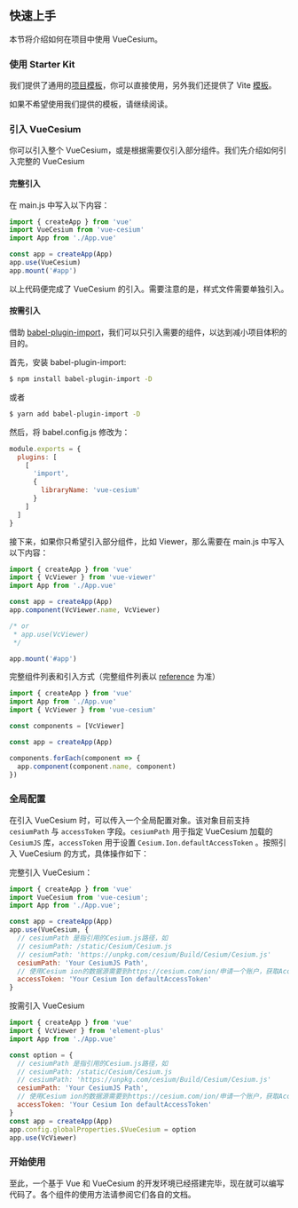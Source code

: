 ## 快速上手

本节将介绍如何在项目中使用 VueCesium。

### 使用 Starter Kit

我们提供了通用的[项目模板](https://github.com/zouyaoji/vue-cesium-starter)，你可以直接使用，另外我们还提供了 Vite [模板](https://github.com/zouyaoji/vue-cesium-vite-starter)。

如果不希望使用我们提供的模板，请继续阅读。

### 引入 VueCesium

你可以引入整个 VueCesium，或是根据需要仅引入部分组件。我们先介绍如何引入完整的 VueCesium

#### 完整引入

在 main.js 中写入以下内容：

```javascript
import { createApp } from 'vue'
import VueCesium from 'vue-cesium'
import App from './App.vue'

const app = createApp(App)
app.use(VueCesium)
app.mount('#app')
```

以上代码便完成了 VueCesium 的引入。需要注意的是，样式文件需要单独引入。

#### 按需引入

借助 [babel-plugin-import](https://github.com/ant-design/babel-plugin-import)，我们可以只引入需要的组件，以达到减小项目体积的目的。

首先，安装 babel-plugin-import:

```bash
$ npm install babel-plugin-import -D
```

或者

```bash
$ yarn add babel-plugin-import -D
```

然后，将 babel.config.js 修改为：

```js
module.exports = {
  plugins: [
    [
      'import',
      {
        libraryName: 'vue-cesium'
      }
    ]
  ]
}
```

接下来，如果你只希望引入部分组件，比如 Viewer，那么需要在 main.js 中写入以下内容：

```javascript
import { createApp } from 'vue'
import { VcViewer } from 'vue-viewer'
import App from './App.vue'

const app = createApp(App)
app.component(VcViewer.name, VcViewer)

/* or
 * app.use(VcViewer)
 */

app.mount('#app')
```

完整组件列表和引入方式（完整组件列表以 [reference](https://github.com/zouyaoji/vue-cesium/tree/dev/packages) 为准）

```javascript
import { createApp } from 'vue'
import App from './App.vue'
import { VcViewer } from 'vue-cesium'

const components = [VcViewer]

const app = createApp(App)

components.forEach(component => {
  app.component(component.name, component)
})
```

### 全局配置

在引入 VueCesium 时，可以传入一个全局配置对象。该对象目前支持 `cesiumPath` 与 `accessToken` 字段。`cesiumPath` 用于指定 VueCesium 加载的 `CesiumJS` 库，`accessToken` 用于设置 `Cesium.Ion.defaultAccessToken` 。按照引入 VueCesium 的方式，具体操作如下：

完整引入 VueCesium：

```js
import { createApp } from 'vue'
import VueCesium from 'vue-cesium';
import App from './App.vue';

const app = createApp(App)
app.use(VueCesium, {
  // cesiumPath 是指引用的Cesium.js路径，如
  // cesiumPath: /static/Cesium/Cesium.js
  // cesiumPath: 'https://unpkg.com/cesium/Build/Cesium/Cesium.js'
  cesiumPath: 'Your CesiumJS Path',
  // 使用Cesium ion的数据源需要到https://cesium.com/ion/申请一个账户，获取Access Token。不指定的话可能导致 CesiumIon 的在线影像、地形加载失败
  accessToken: 'Your Cesium Ion defaultAccessToken'
}

```

按需引入 VueCesium

```js
import { createApp } from 'vue'
import { VcViewer } from 'element-plus'
import App from './App.vue'

const option = {
  // cesiumPath 是指引用的Cesium.js路径，如
  // cesiumPath: /static/Cesium/Cesium.js
  // cesiumPath: 'https://unpkg.com/cesium/Build/Cesium/Cesium.js'
  cesiumPath: 'Your CesiumJS Path',
  // 使用Cesium ion的数据源需要到https://cesium.com/ion/申请一个账户，获取Access Token。不指定的话可能导致 CesiumIon 的在线影像、地形加载不
  accessToken: 'Your Cesium Ion defaultAccessToken'
}
const app = createApp(App)
app.config.globalProperties.$VueCesium = option
app.use(VcViewer)
```

### 开始使用

至此，一个基于 Vue 和 VueCesium 的开发环境已经搭建完毕，现在就可以编写代码了。各个组件的使用方法请参阅它们各自的文档。
